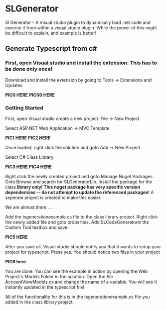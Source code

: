 # SLGenerator
Sl Generator - A Visual studio plugin to dynamically load .net code and execute it from within a visual studio plugin. While the power of this might be difficult to explain, and example is better!

<h2>Generate Typescript from c#</h2>
<h3>First, open Visual studio and install the extension. This has to be done only once!</h3>
<p>Download and install the extension by going to Tools -> Extensions and Updates</p>
<b>PIC0 HERE</b>
<b>PIC00 HERE</b>

<h3>Getting Started</h3>
<p>First, open Visual studio create a new project.  File -> New Project</p>
<p>Select ASP.NET Web Application -> MVC Template</p>
<b>PIC1 HERE</b>
<b>PIC2 HERE</b>
<p>Once loaded, right click the solution and goto Add -> New Project</p>
<p>Select C# Class Library</p>
<b>PIC3 HERE</b>
<b>PIC4 HERE</b>
<p>Right click the newly created project and goto Manage Nuget Packages. Goto Browse and search for SLGeneratorLib. Install the package for the class <b>library only! This nuget package has very specific version dependencies -- do not attempt to update the referenced packages!</b> A seperate project is created to make this easier.</p>
<p>We are almost there . . . </p>
<p>Add the tsgenerationexample.cs file to the class library project. Right click the newly added file and goto properties. Add SLCodeGeneratorin the Custom Tool textbox and save.</p>
<b>PIC5 HERE</b>
<p>After you save all, Visual studio should notify you that it wants to setup your project for typescript. Press yes. You should notice two files in your project</p>
<b>PIC6 here</b>
<p>You are done. You can see the example in action by opening the Web Project's Models Folder in the solution. Open the file AccountViewModels.cs and change the name of a variable. You will see it instantly updated in the typescript file!</p>
<p>All of the functionality for this is in the tsgenerationexample.cs file you added in the class library project.</p>

